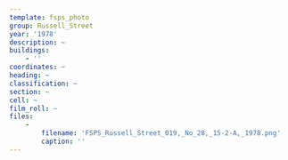 ```yaml
---
template: fsps_photo
group: Russell_Street
year: '1978'
description: ~
buildings:
    - ''
coordinates: ~
heading: ~
classification: ~
section: ~
cell: ~
film_roll: ~
files:
    -
        filename: 'FSPS_Russell_Street_019,_No_28,_15-2-A,_1978.png'
        caption: ''
---
```


